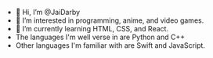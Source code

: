 - 👋 Hi, I’m @JaiDarby
- 👀 I’m interested in programming, anime, and video games.
- 🌱 I’m currently learning HTML, CSS, and React.
- The languages I'm well verse in are Python and C++
- Other languages I'm familiar with are Swift and JavaScript.

<!---
JaiDarby/JaiDarby is a ✨ special ✨ repository because its `README.md` (this file) appears on your GitHub profile.
You can click the Preview link to take a look at your changes.
--->
